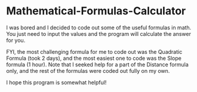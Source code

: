 # Mathematical-Formulas-Calculator

I was bored and I decided to code out some of the useful formulas in math. You just need to input the values and the program will calculate the answer for you.

FYI, the most challenging formula for me to code out was the Quadratic Formula (took 2 days), and the most easiest one to code was the Slope formula (1 hour). Note that I seeked help for a part of the Distance formula only, and the rest of the formulas were coded out fully on my own. 

I hope this program is somewhat helpful! 
